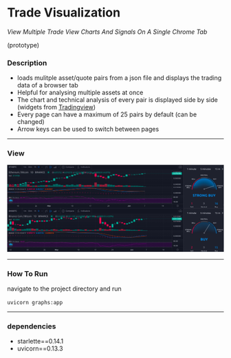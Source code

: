 # Trade Visualization

*View Multiple Trade View Charts And Signals On A Single Chrome Tab*

(prototype)
### Description
- loads mulitple asset/quote pairs from a json file and displays the trading data of a browser tab
- Helpful for analysing multiple assets at once
- The chart and technical analysis of every pair is displayed side by side (widgets from [Tradingview](https://www.tradingview.com/))
- Every page can have a maximum of 25 pairs by default (can be changed)
- Arrow keys can be used to switch between pages
___
### View
![image_not_found](view.png)
___

### How To Run
navigate to the project directory and run<br>

`uvicorn graphs:app`
___
### dependencies
- starlette==0.14.1
- uvicorn==0.13.3
